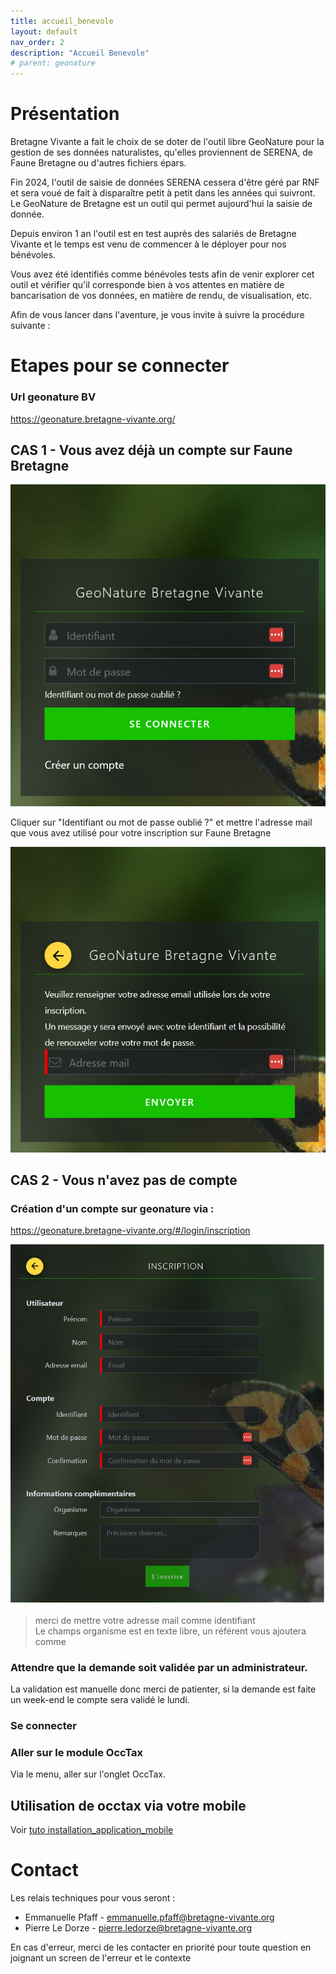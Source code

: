 ```yaml
---
title: accueil_benevole
layout: default
nav_order: 2
description: "Accueil Benevole"
# parent: geonature
---
```

# Présentation

Bretagne Vivante a fait le choix de se doter de l'outil libre GeoNature pour la gestion de ses données naturalistes, qu'elles proviennent de SERENA, de Faune Bretagne ou d'autres fichiers épars. 

Fin 2024, l'outil de saisie de données SERENA cessera d'être géré par RNF et sera voué de fait à disparaître petit à petit dans les années qui suivront. 
Le GeoNature de Bretagne est un outil qui permet aujourd'hui la saisie de donnée. 

Depuis environ 1 an l'outil est en test auprès des salariés de Bretagne Vivante et le temps est venu de commencer à le déployer pour nos bénévoles.

Vous avez été identifiés comme bénévoles tests afin de venir explorer cet outil et vérifier qu'il corresponde bien à vos attentes en matière de bancarisation de vos données, en matière de rendu, de visualisation, etc.

Afin de vous lancer dans l'aventure, je vous invite à suivre la procédure suivante :


# Etapes pour se connecter

### Url geonature BV
https://geonature.bretagne-vivante.org/

## CAS 1 - Vous avez déjà un compte sur Faune Bretagne

![image](../ressources/images/GeoNature_log_screen.png)

Cliquer sur "Identifiant ou mot de passe oublié ?"
et mettre l'adresse mail que vous avez utilisé pour votre inscription sur Faune Bretagne

![image](../ressources/images/GeoNature_recup_mdp.png)

## CAS 2 - Vous n'avez pas de compte 

### Création d'un compte sur geonature via :
https://geonature.bretagne-vivante.org/#/login/inscription

![image](../ressources/images/GeoNature_creation_compte.png)


> merci de mettre votre adresse mail comme identifiant  
Le champs organisme est en texte libre, 
un référent vous ajoutera comme

### Attendre que la demande soit validée par un administrateur.
La validation est manuelle donc merci de patienter, 
si la demande est faite un week-end le compte sera validé le lundi. 


### Se connecter 

### Aller sur le module OccTax

Via le menu, aller sur l'onglet OccTax.


## Utilisation de occtax via votre mobile

Voir [ tuto installation_application_mobile](https://bretagne-vivante.github.io/geonature/installation_application_mobile.html)

# Contact

Les relais techniques pour vous seront : 
- Emmanuelle Pfaff - emmanuelle.pfaff@bretagne-vivante.org
- Pierre Le Dorze - pierre.ledorze@bretagne-vivante.org

En cas d'erreur, merci de les contacter en priorité pour toute question 
en joignant un screen de l'erreur et le contexte